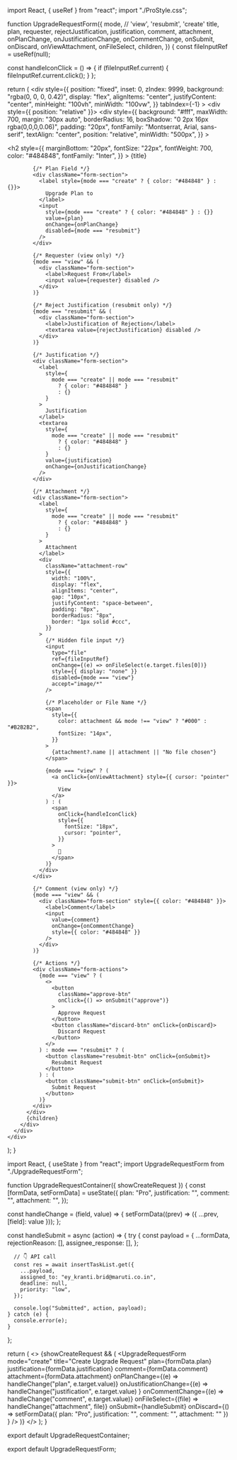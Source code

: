 import React, { useRef } from "react";
import "./ProStyle.css";

function UpgradeRequestForm({
  mode, // 'view', 'resubmit', 'create'
  title,
  plan,
  requester,
  rejectJustification,
  justification,
  comment,
  attachment,
  onPlanChange,
  onJustificationChange,
  onCommentChange,
  onSubmit,
  onDiscard,
  onViewAttachment,
  onFileSelect,
  children,
}) {
  const fileInputRef = useRef(null);

  const handleIconClick = () => {
    if (fileInputRef.current) {
      fileInputRef.current.click();
    }
  };

  return (
    <div
      style={{
        position: "fixed",
        inset: 0,
        zIndex: 9999,
        background: "rgba(0, 0, 0, 0.42)",
        display: "flex",
        alignItems: "center",
        justifyContent: "center",
        minHeight: "100vh",
        minWidth: "100vw",
      }}
      tabIndex={-1}
    >
      <div style={{ position: "relative" }}>
        <div
          style={{
            background: "#fff",
            maxWidth: 700,
            margin: "30px auto",
            borderRadius: 16,
            boxShadow: "0 2px 16px rgba(0,0,0,0.06)",
            padding: "20px",
            fontFamily: "Montserrat, Arial, sans-serif",
            textAlign: "center",
            position: "relative",
            minWidth: "500px",
          }}
        >
          <div className="upgrade-request-form">
            <h2
              style={{
                marginBottom: "20px",
                fontSize: "22px",
                fontWeight: 700,
                color: "#484848",
                fontFamily: "Inter",
              }}
            >
              {title}
            </h2>

            {/* Plan Field */}
            <div className="form-section">
              <label style={mode === "create" ? { color: "#484848" } : {}}>
                Upgrade Plan to
              </label>
              <input
                style={mode === "create" ? { color: "#484848" } : {}}
                value={plan}
                onChange={onPlanChange}
                disabled={mode === "resubmit"}
              />
            </div>

            {/* Requester (view only) */}
            {mode === "view" && (
              <div className="form-section">
                <label>Request From</label>
                <input value={requester} disabled />
              </div>
            )}

            {/* Reject Justification (resubmit only) */}
            {mode === "resubmit" && (
              <div className="form-section">
                <label>Justification of Rejection</label>
                <textarea value={rejectJustification} disabled />
              </div>
            )}

            {/* Justification */}
            <div className="form-section">
              <label
                style={
                  mode === "create" || mode === "resubmit"
                    ? { color: "#484848" }
                    : {}
                }
              >
                Justification
              </label>
              <textarea
                style={
                  mode === "create" || mode === "resubmit"
                    ? { color: "#484848" }
                    : {}
                }
                value={justification}
                onChange={onJustificationChange}
              />
            </div>

            {/* Attachment */}
            <div className="form-section">
              <label
                style={
                  mode === "create" || mode === "resubmit"
                    ? { color: "#484848" }
                    : {}
                }
              >
                Attachment
              </label>
              <div
                className="attachment-row"
                style={{
                  width: "100%",
                  display: "flex",
                  alignItems: "center",
                  gap: "10px",
                  justifyContent: "space-between",
                  padding: "8px",
                  borderRadius: "8px",
                  border: "1px solid #ccc",
                }}
              >
                {/* Hidden file input */}
                <input
                  type="file"
                  ref={fileInputRef}
                  onChange={(e) => onFileSelect(e.target.files[0])}
                  style={{ display: "none" }}
                  disabled={mode === "view"}
                  accept="image/*"
                />

                {/* Placeholder or File Name */}
                <span
                  style={{
                    color: attachment && mode !== "view" ? "#000" : "#B2B2B2",
                    fontSize: "14px",
                  }}
                >
                  {attachment?.name || attachment || "No file chosen"}
                </span>

                {mode === "view" ? (
                  <a onClick={onViewAttachment} style={{ cursor: "pointer" }}>
                    View
                  </a>
                ) : (
                  <span
                    onClick={handleIconClick}
                    style={{
                      fontSize: "18px",
                      cursor: "pointer",
                    }}
                  >
                    📎
                  </span>
                )}
              </div>
            </div>

            {/* Comment (view only) */}
            {mode === "view" && (
              <div className="form-section" style={{ color: "#484848" }}>
                <label>Comment</label>
                <input
                  value={comment}
                  onChange={onCommentChange}
                  style={{ color: "#484848" }}
                />
              </div>
            )}

            {/* Actions */}
            <div className="form-actions">
              {mode === "view" ? (
                <>
                  <button
                    className="approve-btn"
                    onClick={() => onSubmit("approve")}
                  >
                    Approve Request
                  </button>
                  <button className="discard-btn" onClick={onDiscard}>
                    Discard Request
                  </button>
                </>
              ) : mode === "resubmit" ? (
                <button className="resubmit-btn" onClick={onSubmit}>
                  Resubmit Request
                </button>
              ) : (
                <button className="submit-btn" onClick={onSubmit}>
                  Submit Request
                </button>
              )}
            </div>
          </div>
          {children}
        </div>
      </div>
    </div>
  );
}









import React, { useState } from "react";
import UpgradeRequestForm from "./UpgradeRequestForm";

function UpgradeRequestContainer({ showCreateRequest }) {
  const [formData, setFormData] = useState({
    plan: "Pro",
    justification: "",
    comment: "",
    attachment: "",
  });

  const handleChange = (field, value) => {
    setFormData((prev) => ({ ...prev, [field]: value }));
  };

  const handleSubmit = async (action) => {
    try {
      const payload = {
        ...formData,
        rejectionReason: [],
        assignee_response: [],
      };

      // 👇 API call
      const res = await insertTaskList.get({
        ...payload,
        assigned_to: "ey_kranti.brid@maruti.co.in",
        deadline: null,
        priority: "low",
      });

      console.log("Submitted", action, payload);
    } catch (e) {
      console.error(e);
    }
  };

  return (
    <>
      {showCreateRequest && (
        <UpgradeRequestForm
          mode="create"
          title="Create Upgrade Request"
          plan={formData.plan}
          justification={formData.justification}
          comment={formData.comment}
          attachment={formData.attachment}
          onPlanChange={(e) => handleChange("plan", e.target.value)}
          onJustificationChange={(e) =>
            handleChange("justification", e.target.value)
          }
          onCommentChange={(e) => handleChange("comment", e.target.value)}
          onFileSelect={(file) => handleChange("attachment", file)}
          onSubmit={handleSubmit}
          onDiscard={() =>
            setFormData({ plan: "Pro", justification: "", comment: "", attachment: "" })
          }
        />
      )}
    </>
  );
}

export default UpgradeRequestContainer;


export default UpgradeRequestForm;

